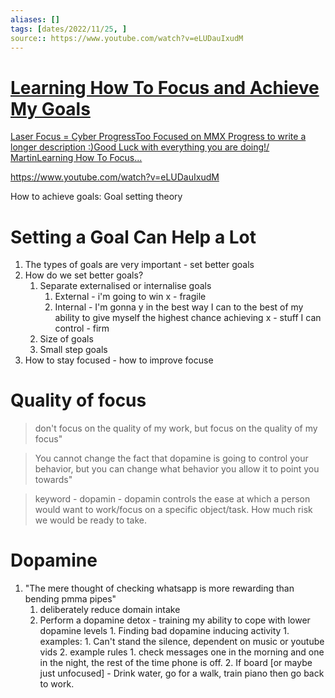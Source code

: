 ```yaml
---
aliases: []
tags: [dates/2022/11/25, ]
source:: https://www.youtube.com/watch?v=eLUDauIxudM
---
```

<div class="rich-link-card-container"><a class="rich-link-card" href="https://www.youtube.com/watch?v=eLUDauIxudM" target="_blank">
	<div class="rich-link-image-container">
		<div class="rich-link-image" style="background-image: url('https://i.ytimg.com/vi/eLUDauIxudM/maxresdefault.jpg')">
	</div>
	</div>
	<div class="rich-link-card-text">
		<h1 class="rich-link-card-title">Learning How To Focus and Achieve My Goals</h1>
		<p class="rich-link-card-description">
		Laser Focus = Cyber ProgressToo Focused on MMX Progress to write a longer description :)Good Luck with everything you are doing!/ MartinLearning How To Focus...
		</p>
		<p class="rich-link-href">
		https://www.youtube.com/watch?v=eLUDauIxudM
		</p>
	</div>
</a></div>
How to achieve goals: Goal setting theory

# Setting a Goal Can Help a Lot
1. The types of goals are very important - set better goals
2. How do we set better goals?
	1. Separate externalised or internalise goals
		1. External - i'm going to win x - fragile
		2. Internal - I'm gonna y in the best way I can to the best of my ability to give myself the highest chance achieving x - stuff I can control - firm
	2. Size of goals
	3. Small step goals
3. How to stay focused - how to improve focuse

# Quality of focus
>don't focus on the quality of my work, but focus on the quality of my focus"

>You cannot change the fact that dopamine is going to control your behavior, but you can change what behavior you allow it to point you towards"

> keyword - dopamin - dopamin controls the ease at which a person would want to work/focus on a specific object/task. How much risk we would be ready to take.

# Dopamine
1. "The mere thought of checking whatsapp is more rewarding than bending pmma pipes"
	1. deliberately reduce domain intake
	2. Perform a dopamine detox - training my ability to cope with lower dopamine levels
            1. Finding bad dopamine inducing activity
                1. examples:
                    1. Can't stand the silence, dependent on music or youtube vids
                2. example rules
                    1. check messages one in the morning and one in the night, the rest of the time phone is off.
                    2. If board [or maybe just unfocused] - Drink water, go for a walk, train piano then go back to work.
